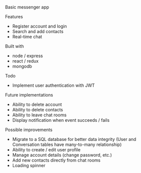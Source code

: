 Basic messenger app

Features
- Register account and login
- Search and add contacts
- Real-time chat

Built with
- node / express
- react / redux
- mongodb

Todo
- Implement user authentication with JWT

Future implementations
- Ability to delete account
- Ability to delete contacts
- Ability to leave chat rooms
- Display notification when event succeeds / fails

Possible improvements
- Migrate to a SQL database for better data integrity
(User and Conversation tables have many-to-many relationship)
- Ability to create / edit user profile
- Manage account details (change password, etc.)
- Add new contacts directly from chat rooms
- Loading spinner
